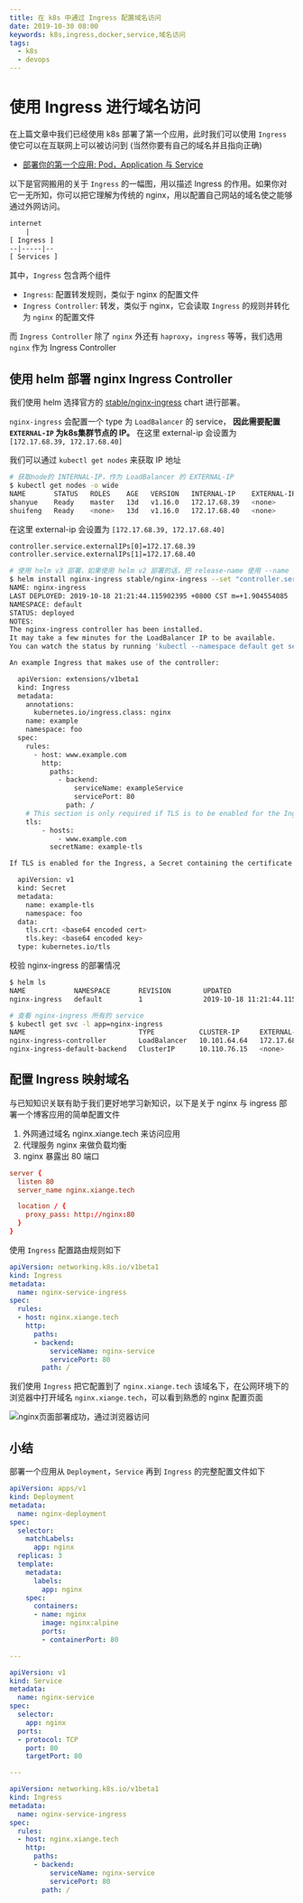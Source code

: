 ```yaml
---
title: 在 k8s 中通过 Ingress 配置域名访问
date: 2019-10-30 08:00
keywords: k8s,ingress,docker,service,域名访问
tags:
  - k8s
  - devops
---
```


# 使用 Ingress 进行域名访问

在上篇文章中我们已经使用 k8s 部署了第一个应用，此时我们可以使用 `Ingress` 使它可以在互联网上可以被访问到 (当然你要有自己的域名并且指向正确)

+ [部署你的第一个应用: Pod，Application 与 Service](https://shanyue.tech/k8s/pod)

以下是官网搬用的关于 `Ingress` 的一幅图，用以描述 Ingress 的作用。如果你对它一无所知，你可以把它理解为传统的 nginx，用以配置自己网站的域名使之能够通过外网访问。

``` txt
internet
    |
[ Ingress ]
--|-----|--
[ Services ]
```

其中，`Ingress` 包含两个组件

+ `Ingress`: 配置转发规则，类似于 nginx 的配置文件
+ `Ingress Controller`: 转发，类似于 nginx，它会读取 `Ingress` 的规则并转化为 `nginx` 的配置文件

而 `Ingress Controller` 除了 `nginx` 外还有 `haproxy`，`ingress` 等等，我们选用 `nginx` 作为 Ingress Controller

## 使用 helm 部署 nginx Ingress Controller

我们使用 helm 选择官方的 [stable/nginx-ingress](https://github.com/helm/charts/tree/master/stable/nginx-ingress) chart 进行部署。

`nginx-ingress` 会配置一个 type 为 `LoadBalancer` 的 service， **因此需要配置 `EXTERNAL-IP` 为k8s集群节点的 IP。** 在这里 external-ip 会设置为 `[172.17.68.39, 172.17.68.40]`

我们可以通过 `kubectl get nodes` 来获取 IP 地址

``` bash
# 获取node的 INTERNAL-IP，作为 LoadBalancer 的 EXTERNAL-IP
$ kubectl get nodes -o wide
NAME       STATUS   ROLES    AGE   VERSION   INTERNAL-IP    EXTERNAL-IP   OS-IMAGE                KERNEL-VERSION               CONTAINER-RUNTIME
shanyue    Ready    master   13d   v1.16.0   172.17.68.39   <none>        CentOS Linux 7 (Core)   3.10.0-957.21.3.el7.x86_64   docker://18.6.2
shuifeng   Ready    <none>   13d   v1.16.0   172.17.68.40   <none>        CentOS Linux 7 (Core)   3.10.0-957.21.3.el7.x86_64   docker://18.6.2
```

在这里 external-ip 会设置为 `[172.17.68.39, 172.17.68.40]`

``` bash
controller.service.externalIPs[0]=172.17.68.39
controller.service.externalIPs[1]=172.17.68.40
```

``` bash
# 使用 helm v3 部署，如果使用 helm v2 部署的话，把 release-name 使用 --name 指定
$ helm install nginx-ingress stable/nginx-ingress --set "controller.service.externalIPs[0]=172.17.68.39,controller.service.externalIPs[1]=172.17.68.40"
NAME: nginx-ingress
LAST DEPLOYED: 2019-10-18 21:21:44.115902395 +0800 CST m=+1.904554085
NAMESPACE: default
STATUS: deployed
NOTES:
The nginx-ingress controller has been installed.
It may take a few minutes for the LoadBalancer IP to be available.
You can watch the status by running 'kubectl --namespace default get services -o wide -w nginx-ingress-controller'

An example Ingress that makes use of the controller:

  apiVersion: extensions/v1beta1
  kind: Ingress
  metadata:
    annotations:
      kubernetes.io/ingress.class: nginx
    name: example
    namespace: foo
  spec:
    rules:
      - host: www.example.com
        http:
          paths:
            - backend:
                serviceName: exampleService
                servicePort: 80
              path: /
    # This section is only required if TLS is to be enabled for the Ingress
    tls:
        - hosts:
            - www.example.com
          secretName: example-tls

If TLS is enabled for the Ingress, a Secret containing the certificate and key must also be provided:

  apiVersion: v1
  kind: Secret
  metadata:
    name: example-tls
    namespace: foo
  data:
    tls.crt: <base64 encoded cert>
    tls.key: <base64 encoded key>
  type: kubernetes.io/tls
```

校验 nginx-ingress 的部署情况

``` bash
$ helm ls
NAME            NAMESPACE       REVISION        UPDATED                                 STATUS          CHART
nginx-ingress   default         1               2019-10-18 11:21:44.115902395 +0800 CST deployed        nginx-ingress-1.24.0

# 查看 nginx-ingress 所有的 service
$ kubectl get svc -l app=nginx-ingress
NAME                            TYPE           CLUSTER-IP     EXTERNAL-IP                 PORT(S)                      AGE
nginx-ingress-controller        LoadBalancer   10.101.64.64   172.17.68.39,172.17.68.40   80:30285/TCP,443:31094/TCP   7m19s
nginx-ingress-default-backend   ClusterIP      10.110.76.15   <none>                      80/TCP                       7m19s
```

## 配置 Ingress 映射域名

与已知知识关联有助于我们更好地学习新知识，以下是关于 nginx 与 ingress 部署一个博客应用的简单配置文件

1. 外网通过域名 nginx.xiange.tech 来访问应用
1. 代理服务 nginx 来做负载均衡
1. nginx 暴露出 80 端口

``` conf
server {
  listen 80
  server_name nginx.xiange.tech

  location / {
    proxy_pass: http://nginx:80
  }
}
```

使用 `Ingress` 配置路由规则如下

``` yaml
apiVersion: networking.k8s.io/v1beta1
kind: Ingress
metadata:
  name: nginx-service-ingress
spec:
  rules:
  - host: nginx.xiange.tech
    http:
      paths:
      - backend:
          serviceName: nginx-service
          servicePort: 80
        path: /
```

我们使用 `Ingress` 把它配置到了 `nginx.xiange.tech` 该域名下，在公网环境下的浏览器中打开域名 `nginx.xiange.tech`，可以看到熟悉的 nginx 配置页面

![nginx页面部署成功，通过浏览器访问](./assets/nginx.png)

## 小结

部署一个应用从 `Deployment`，`Service` 再到 `Ingress` 的完整配置文件如下

``` yaml
apiVersion: apps/v1
kind: Deployment
metadata:
  name: nginx-deployment
spec:
  selector:
    matchLabels:
      app: nginx
  replicas: 3
  template:
    metadata:
      labels:
        app: nginx
    spec:
      containers:
      - name: nginx
        image: nginx:alpine
        ports:
        - containerPort: 80

---

apiVersion: v1
kind: Service
metadata:
  name: nginx-service
spec:
  selector:
    app: nginx
  ports:
  - protocol: TCP
    port: 80
    targetPort: 80

---

apiVersion: networking.k8s.io/v1beta1
kind: Ingress
metadata:
  name: nginx-service-ingress
spec:
  rules:
  - host: nginx.xiange.tech
    http:
      paths:
      - backend:
          serviceName: nginx-service
          servicePort: 80
        path: /
```

